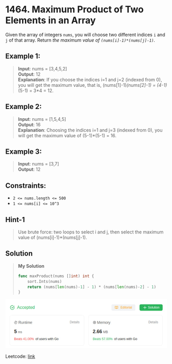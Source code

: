 # 1464. Maximum Product of Two Elements in an Array

Given the array of integers `nums`, you will choose two different indices `i` and `j` of that array. Return *the maximum value of `(nums[i]-1)*(nums[j]-1)`.*

## Example 1:
> **Input**: nums = [3,4,5,2] \
> **Output**: 12 \
> **Explanation**: If you choose the indices i=1 and j=2 (indexed from 0), you will get the maximum value, that is, (nums[1]-1)*(nums[2]-1) = (4-1)*(5-1) = 3*4 = 12. 

## Example 2:
> **Input**: nums = [1,5,4,5] \
> **Output**: 16 \
> **Explanation**: Choosing the indices i=1 and j=3 (indexed from 0), you will get the maximum value of (5-1)*(5-1) = 16.

## Example 3:
> **Input**: nums = [3,7] \
> **Output**: 12

## Constraints:
* `2 <= nums.length <= 500`
* `1 <= nums[i] <= 10^3`

## Hint-1
> Use brute force: two loops to select i and j, then select the maximum value of (nums[i]-1)*(nums[j]-1).

## Solution
> **My Solution**
> ```go
> func maxProduct(nums []int) int {
>     sort.Ints(nums)
>     return (nums[len(nums)-1] - 1) * (nums[len(nums)-2] - 1)
> }
> ```

![result](1464.png)

Leetcode: [link](https://leetcode.com/problems/maximum-product-of-two-elements-in-an-array/description/)